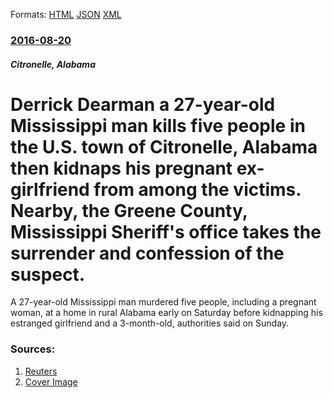 
Formats: [HTML](/news/2016/08/20/derrick-dearman-a-27-year-old-mississippi-man-kills-five-people-in-the-u-s-town-of-citronelle-alabama-then-kidnaps-his-pregnant-ex-girlfri.html)  [JSON](/news/2016/08/20/derrick-dearman-a-27-year-old-mississippi-man-kills-five-people-in-the-u-s-town-of-citronelle-alabama-then-kidnaps-his-pregnant-ex-girlfri.json)  [XML](/news/2016/08/20/derrick-dearman-a-27-year-old-mississippi-man-kills-five-people-in-the-u-s-town-of-citronelle-alabama-then-kidnaps-his-pregnant-ex-girlfri.xml)  

### [2016-08-20](/news/2016/08/20/index.md)

##### Citronelle, Alabama
# Derrick Dearman a 27-year-old Mississippi man kills five people in the U.S. town of Citronelle, Alabama then kidnaps his pregnant ex-girlfriend from among the victims. Nearby, the Greene County, Mississippi Sheriff's office takes the surrender and confession of the suspect. 

A 27-year-old Mississippi man murdered five people, including a pregnant woman, at a home in rural Alabama early on Saturday before kidnapping his estranged girlfriend and a 3-month-old, authorities said on Sunday.


### Sources:

1. [Reuters](https://www.reuters.com/article/us-alabama-crime-idUSKCN10W019)
1. [Cover Image](https://s4.reutersmedia.net/resources_v2/images/rcom-default.png)
